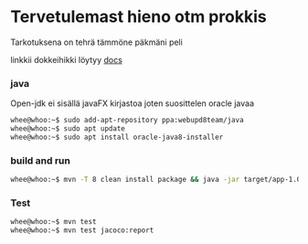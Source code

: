 # Tervetulemast hieno otm prokkis
Tarkotuksena on tehrä tämmöne päkmäni peli

linkkii dokkeihikki löytyy [docs](https://github.com/haapseem/otm-harjoitustyo/tree/master/harjoitustyo/doc)

### java
Open-jdk ei sisällä javaFX kirjastoa joten suosittelen oracle javaa

```bash
whee@whoo:~$ sudo add-apt-repository ppa:webupd8team/java
whee@whoo:~$ sudo apt update
whee@whoo:~$ sudo apt install oracle-java8-installer
```

### build and run
```bash
whee@whoo:~$ mvn -T 8 clean install package && java -jar target/app-1.0-SNAPSHOT.jar
```

### Test
```bash
whee@whoo:~$ mvn test
whee@whoo:~$ mvn test jacoco:report
```
